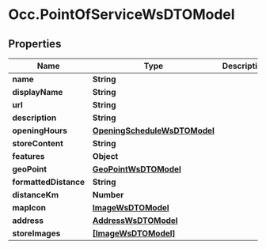 # Occ.PointOfServiceWsDTOModel

## Properties
Name | Type | Description | Notes
------------ | ------------- | ------------- | -------------
**name** | **String** |  | [optional] 
**displayName** | **String** |  | [optional] 
**url** | **String** |  | [optional] 
**description** | **String** |  | [optional] 
**openingHours** | [**OpeningScheduleWsDTOModel**](OpeningScheduleWsDTOModel.md) |  | [optional] 
**storeContent** | **String** |  | [optional] 
**features** | **Object** |  | [optional] 
**geoPoint** | [**GeoPointWsDTOModel**](GeoPointWsDTOModel.md) |  | [optional] 
**formattedDistance** | **String** |  | [optional] 
**distanceKm** | **Number** |  | [optional] 
**mapIcon** | [**ImageWsDTOModel**](ImageWsDTOModel.md) |  | [optional] 
**address** | [**AddressWsDTOModel**](AddressWsDTOModel.md) |  | [optional] 
**storeImages** | [**[ImageWsDTOModel]**](ImageWsDTOModel.md) |  | [optional] 


